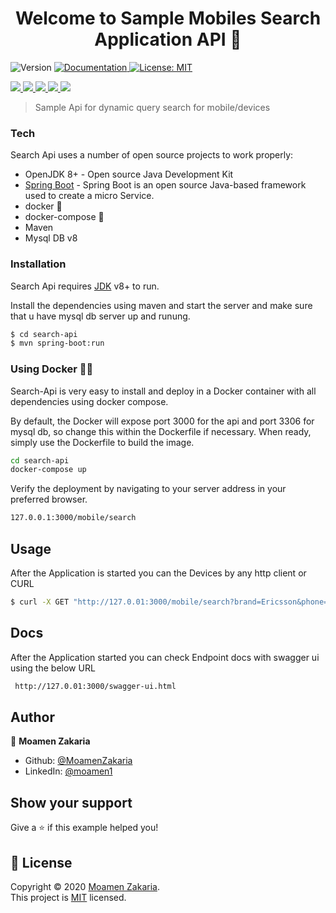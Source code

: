 <h1 align="center">Welcome to Sample Mobiles Search Application API 👋</h1>
<p>
  <img alt="Version" src="https://img.shields.io/badge/version-1.0.0-blue.svg?cacheSeconds=2592000" />
  <a href="https://github.com/MoamenZakaria/search-api" target="_blank">
    <img alt="Documentation" src="https://img.shields.io/badge/documentation-yes-brightgreen.svg" />
  </a>
  <a href="#" target="_blank">
    <img alt="License: MIT" src="https://img.shields.io/badge/License-MIT-yellow.svg" />
  </a>
  </p>
  <p>
  <a href="#" target="_blank">
<img src="https://img.shields.io/badge/spring%20-%236DB33F.svg?&style=for-the-badge&logo=spring&logoColor=white"/>
  </a> 
   <a href="#" target="_blank">
<img src="https://img.shields.io/badge/java-%23ED8B00.svg?&style=for-the-badge&logo=java&logoColor=white"/>  </a>
   <a href="#" target="_blank">
<img src="https://img.shields.io/badge/mysql-%2300f.svg?&style=for-the-badge&logo=mysql&logoColor=white"/> </a>
   <a href="#" target="_blank">
<img src="https://img.shields.io/badge/mysql-%2300f.svg?&style=for-the-badge&logo=mysql&logoColor=white"/> 
</a>
   <a href="#" target="_blank">
<img src="https://img.shields.io/badge/docker%20-%230db7ed.svg?&style=for-the-badge&logo=docker&logoColor=white"/>
</a>

</p>

> Sample Api for dynamic query search for mobile/devices

### Tech

Search Api uses a number of open source projects to work properly:

* OpenJDK 8+ - Open source Java Development Kit
* [Spring Boot](https://spring.io) - Spring Boot is an open source Java-based framework used to create a micro Service.
* docker 🐳
* docker-compose 🐳
* Maven
* Mysql DB v8

### Installation

Search Api requires [JDK](https://www.oracle.com/ae/java/technologies/javase/javase-jdk8-downloads.html) v8+ to run.

Install the dependencies using maven and start the server and make sure that u have mysql db server up and runung.

```sh
$ cd search-api
$ mvn spring-boot:run
```

### Using Docker 🐳🐳
Search-Api is very easy to install and deploy in a Docker container with all dependencies  using docker compose.

By default, the Docker will expose port 3000 for the api and port 3306 for mysql db, so change this within the Dockerfile if necessary. When ready, simply use the Dockerfile to build the image.

```sh
cd search-api
docker-compose up
```
Verify the deployment by navigating to your server address in your preferred browser.

```sh
127.0.0.1:3000/mobile/search
```

## Usage

After the Application is started you can the Devices by any http client or CURL
```sh
$ curl -X GET "http://127.0.01:3000/mobile/search?brand=Ericsson&phone=Ericsson%20R600" -H "accept: */*"
```

## Docs
After the Application started you can check Endpoint docs with swagger ui using the below URL
```sh
 http://127.0.01:3000/swagger-ui.html
```
## Author

👤 **Moamen Zakaria**

* Github: [@MoamenZakaria](https://github.com/MoamenZakaria)
* LinkedIn: [@moamen1](https://linkedin.com/in/moamen1)

## Show your support

Give a ⭐️ if this example helped you!

## 📝 License

Copyright © 2020 [Moamen Zakaria](https://github.com/MoamenZakaria).<br />
This project is [MIT](https://opensource.org/licenses/MIT) licensed.
